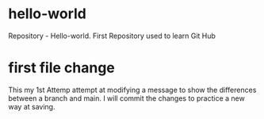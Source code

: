 # hello-world
Repository - Hello-world. First Repository used to learn Git Hub

# first file change
This my 1st Attemp attempt at modifying a message to show the differences between a branch and main. I will commit the changes to practice a new way at saving.
